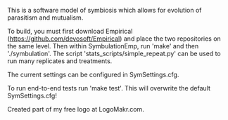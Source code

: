 This is a software model of symbiosis which allows for evolution of parasitism and mutualism. 

To build, you must first download Empirical (https://github.com/devosoft/Empirical) and place the two repositories on the same level. Then within SymbulationEmp, run 'make' and then './symbulation'. The script 'stats_scripts/simple_repeat.py' can be used to run many replicates and treatments.

The current settings can be configured in SymSettings.cfg. 

To run end-to-end tests run 'make test'. This will overwrite the default SymSettings.cfg!

Created part of my free logo at LogoMakr.com.
